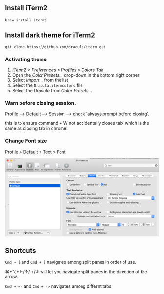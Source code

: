 ## Install iTerm2

`brew install iterm2`

## Install dark theme for iTerm2

```
git clone https://github.com/dracula/iterm.git
```

### Activating theme

1.  _iTerm2 > Preferences > Profiles > Colors Tab_
2.  Open the _Color Presets..._ drop-down in the bottom right corner
3.  Select _Import..._ from the list
4.  Select the `Dracula.itermcolors` file
5.  Select the _Dracula_ from _Color Presets..._

### Warn before closing session.

Profile --> Default --> Session --> check 'always prompt before closing'.

this is to ensure command + W not accidentally closes tab. which is the same as closing tab in chrome!

### Change Font size

Profile > Default > Text > Font

![test](images/iterm2/font.png)

## Shortcuts

`Cmd + ]` and `Cmd + [` navigates among split panes in order of use.

⌘+⌥+←/↑/→/↓ will let you navigate split panes in the direction of the arrow.

`Cmd + <-` and `Cmd + ->` navigates among differnt tabs.
